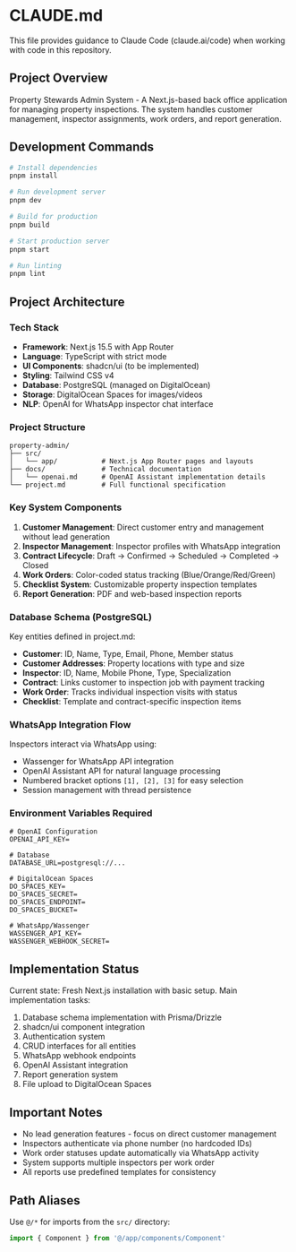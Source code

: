 # CLAUDE.md

This file provides guidance to Claude Code (claude.ai/code) when working with code in this repository.

## Project Overview

Property Stewards Admin System - A Next.js-based back office application for managing property inspections. The system handles customer management, inspector assignments, work orders, and report generation.

## Development Commands

```bash
# Install dependencies
pnpm install

# Run development server
pnpm dev

# Build for production  
pnpm build

# Start production server
pnpm start

# Run linting
pnpm lint
```

## Project Architecture

### Tech Stack
- **Framework**: Next.js 15.5 with App Router
- **Language**: TypeScript with strict mode
- **UI Components**: shadcn/ui (to be implemented)
- **Styling**: Tailwind CSS v4
- **Database**: PostgreSQL (managed on DigitalOcean)
- **Storage**: DigitalOcean Spaces for images/videos
- **NLP**: OpenAI for WhatsApp inspector chat interface

### Project Structure
```
property-admin/
├── src/
│   └── app/           # Next.js App Router pages and layouts
├── docs/              # Technical documentation
│   └── openai.md      # OpenAI Assistant implementation details
└── project.md         # Full functional specification
```

### Key System Components

1. **Customer Management**: Direct customer entry and management without lead generation
2. **Inspector Management**: Inspector profiles with WhatsApp integration
3. **Contract Lifecycle**: Draft → Confirmed → Scheduled → Completed → Closed
4. **Work Orders**: Color-coded status tracking (Blue/Orange/Red/Green)
5. **Checklist System**: Customizable property inspection templates
6. **Report Generation**: PDF and web-based inspection reports

### Database Schema (PostgreSQL)

Key entities defined in project.md:
- **Customer**: ID, Name, Type, Email, Phone, Member status
- **Customer Addresses**: Property locations with type and size
- **Inspector**: ID, Name, Mobile Phone, Type, Specialization
- **Contract**: Links customer to inspection job with payment tracking
- **Work Order**: Tracks individual inspection visits with status
- **Checklist**: Template and contract-specific inspection items

### WhatsApp Integration Flow

Inspectors interact via WhatsApp using:
- Wassenger for WhatsApp API integration
- OpenAI Assistant API for natural language processing
- Numbered bracket options `[1], [2], [3]` for easy selection
- Session management with thread persistence

### Environment Variables Required

```env
# OpenAI Configuration
OPENAI_API_KEY=

# Database
DATABASE_URL=postgresql://...

# DigitalOcean Spaces
DO_SPACES_KEY=
DO_SPACES_SECRET=
DO_SPACES_ENDPOINT=
DO_SPACES_BUCKET=

# WhatsApp/Wassenger
WASSENGER_API_KEY=
WASSENGER_WEBHOOK_SECRET=
```

## Implementation Status

Current state: Fresh Next.js installation with basic setup. Main implementation tasks:

1. Database schema implementation with Prisma/Drizzle
2. shadcn/ui component integration
3. Authentication system
4. CRUD interfaces for all entities
5. WhatsApp webhook endpoints
6. OpenAI Assistant integration
7. Report generation system
8. File upload to DigitalOcean Spaces

## Important Notes

- No lead generation features - focus on direct customer management
- Inspectors authenticate via phone number (no hardcoded IDs)
- Work order statuses update automatically via WhatsApp activity
- System supports multiple inspectors per work order
- All reports use predefined templates for consistency

## Path Aliases

Use `@/*` for imports from the `src/` directory:
```typescript
import { Component } from '@/app/components/Component'
```